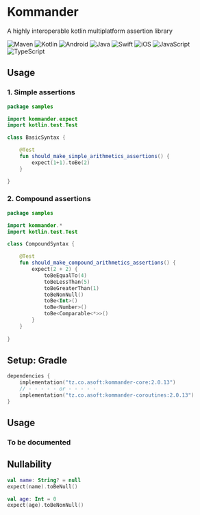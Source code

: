 # Kommander

A highly interoperable kotlin multiplatform assertion library

![Maven](https://img.shields.io/maven-central/v/tz.co.asoft/Kommander/2.0.13?style=for-the-badge)
![Kotlin](https://img.shields.io/badge/kotlin-multiplatform-blue?style=for-the-badge&logo=kotlin&logoColor=white)
![Android](https://img.shields.io/badge/Android-3DDC84?style=for-the-badge&logo=android&logoColor=white)
![Java](https://img.shields.io/badge/java-%23ED8B00.svg?style=for-the-badge&logo=&logoColor=white)
![Swift](https://img.shields.io/badge/swift-F54A2A?style=for-the-badge&logo=swift&logoColor=white)
![iOS](https://img.shields.io/badge/iOS-000000?style=for-the-badge&logo=ios&logoColor=white)
![JavaScript](https://img.shields.io/badge/javascript-%23323330.svg?style=for-the-badge&logo=javascript&logoColor=%23F7DF1E)
![TypeScript](https://img.shields.io/badge/typescript-%23007ACC.svg?style=for-the-badge&logo=typescript&logoColor=white)

## Usage
### 1. Simple assertions

```kotlin
package samples

import kommander.expect
import kotlin.test.Test

class BasicSyntax {

    @Test
    fun should_make_simple_arithmetics_assertions() {
        expect(1+1).toBe(2)
    }

}
```


### 2. Compound assertions

```kotlin
package samples

import kommander.*
import kotlin.test.Test

class CompoundSyntax {

    @Test
    fun should_make_compound_arithmetics_assertions() {
        expect(2 + 2) {
            toBeEqualTo(4)
            toBeLessThan(5)
            toBeGreaterThan(1)
            toBeNonNull()
            toBe<Int>()
            toBe<Number>()
            toBe<Comparable<*>>()
        }
    }
    
}
```


## Setup: Gradle

```kotlin
dependencies {
    implementation("tz.co.asoft:kommander-core:2.0.13")
    // - - - - - or - - - - - 
    implementation("tz.co.asoft:kommander-coroutines:2.0.13")
}
```

## Usage
### To be documented
## Nullability
```kotlin
val name: String? = null
expect(name).toBeNull()

val age: Int = 0
expect(age).toBeNonNull()
```